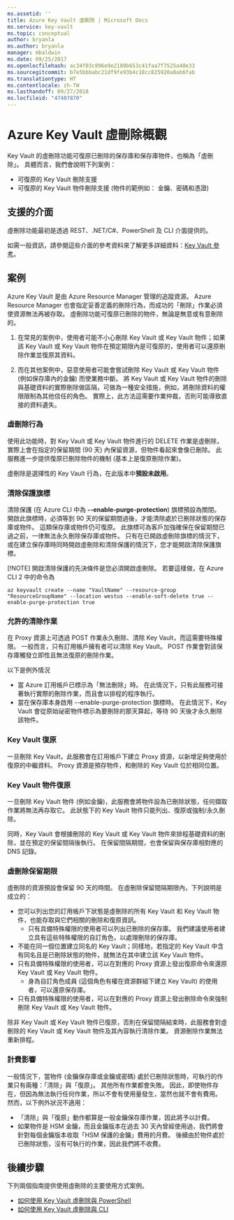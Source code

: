 ```yaml
---
ms.assetid: ''
title: Azure Key Vault 虛刪除 | Microsoft Docs
ms.service: key-vault
ms.topic: conceptual
author: bryanla
ms.author: bryanla
manager: mbaldwin
ms.date: 09/25/2017
ms.openlocfilehash: ac34f03c896e9e2180b653c41faa7f7525a40e33
ms.sourcegitcommit: b7e5bbbabc21df9fe93b4c18cc825920a0ab6fab
ms.translationtype: HT
ms.contentlocale: zh-TW
ms.lasthandoff: 09/27/2018
ms.locfileid: "47407870"
---
```

# <a name="azure-key-vault-soft-delete-overview"></a>Azure Key Vault 虛刪除概觀

Key Vault 的虛刪除功能可復原已刪除的保存庫和保存庫物件，也稱為「虛刪除」。 具體而言，我們會說明下列案例：

- 可復原的 Key Vault 刪除支援
- 可復原的 Key Vault 物件刪除支援 (物件的範例如： 金鑰、密碼和憑證)

## <a name="supporting-interfaces"></a>支援的介面

虛刪除功能最初是透過 REST、.NET/C#、PowerShell 及 CLI 介面提供的。

如需一般資訊，請參閱這些介面的參考資料來了解更多詳細資料：[Key Vault 參考](https://docs.microsoft.com/azure/key-vault/)。

## <a name="scenarios"></a>案例

Azure Key Vault 是由 Azure Resource Manager 管理的追蹤資源。 Azure Resource Manager 也會指定妥善定義的刪除行為，而成功的「刪除」作業必須使資源無法再被存取。 虛刪除功能可復原已刪除的物件，無論是無意或有意刪除的。

1. 在常見的案例中，使用者可能不小心刪除 Key Vault 或 Key Vault 物件；如果該 Key Vault 或 Key Vault 物件在預定期限內是可復原的，使用者可以還原刪除作業並復原其資料。

2. 而在其他案例中，惡意使用者可能會嘗試刪除 Key Vault 或 Key Vault 物件 (例如保存庫內的金鑰) 而使業務中斷。 將 Key Vault 或 Key Vault 物件的刪除與基礎資料的實際刪除做區隔，可做為一種安全措施，例如，將刪除資料的權限限制為其他信任的角色。 實際上，此方法這需要作業仲裁，否則可能導致直接的資料遺失。

### <a name="soft-delete-behavior"></a>虛刪除行為

使用此功能時，對 Key Vault 或 Key Vault 物件進行的 DELETE 作業是虛刪除，實際上會在指定的保留期間 (90 天) 內保留資源，但物件看起來會像已刪除。 此服務進一步提供復原已刪除物件的機制 (基本上是復原刪除作業)。 

虛刪除是選擇性的 Key Vault 行為，在此版本中**預設未啟用**。 

### <a name="purge-protection--flag"></a>清除保護旗標
清除保護 (在 Azure CLI 中為 **--enable-purge-protection**) 旗標預設為關閉。 開啟此旗標時，必須等到 90 天的保留期間過後，才能清除處於已刪除狀態的保存庫或物件。 這類保存庫或物件仍可復原。 此旗標可為客戶加強確保在保留期間已過之前，一律無法永久刪除保存庫或物件。 只有在已開啟虛刪除旗標的情況下，或在建立保存庫時同時開啟虛刪除和清除保護的情況下，您才能開啟清除保護旗標。

[!NOTE] 開啟清除保護的先決條件是您必須開啟虛刪除。 若要這樣做，在 Azure CLI 2 中的命令為

```
az keyvault create --name "VaultName" --resource-group "ResourceGroupName" --location westus --enable-soft-delete true --enable-purge-protection true
```

### <a name="permitted-purge"></a>允許的清除作業

在 Proxy 資源上可透過 POST 作業永久刪除、清除 Key Vault，而這需要特殊權限。 一般而言，只有訂用帳戶擁有者可以清除 Key Vault。 POST 作業會對該保存庫觸發立即性且無法復原的刪除作業。 

以下是例外情況
- 當 Azure 訂用帳戶已標示為「無法刪除」時。 在此情況下，只有此服務可接著執行實際的刪除作業，而且會以排程的程序執行。 
- 當在保存庫本身啟用 --enable-purge-protection 旗標時。 在此情況下，Key Vault 會從原始祕密物件標示為要刪除的那天算起，等待 90 天後才永久刪除該物件。

### <a name="key-vault-recovery"></a>Key Vault 復原

一旦刪除 Key Vault，此服務會在訂用帳戶下建立 Proxy 資源，以新增足夠使用於復原的中繼資料。 Proxy 資源是預存物件，和刪除的 Key Vault 位於相同位置。 

### <a name="key-vault-object-recovery"></a>Key Vault 物件復原

一旦刪除 Key Vault 物件 (例如金鑰)，此服務會將物件設為已刪除狀態，任何擷取作業將無法再存取它。 此狀態下的 Key Vault 物件只能列出、復原或強制/永久刪除。 

同時，Key Vault 會根據刪除的 Key Vault 或 Key Vault 物件來排程基礎資料的刪除，並在預定的保留間隔後執行。 在保留間隔期間，也會保留與保存庫相對應的 DNS 記錄。

### <a name="soft-delete-retention-period"></a>虛刪除保留期限

虛刪除的資源預設會保留 90 天的時間。 在虛刪除保留間隔期限內，下列說明是成立的：

- 您可以列出您的訂用帳戶下狀態是虛刪除的所有 Key Vault 和 Key Vault 物件，也能存取與它們相關的刪除和復原資訊。
    - 只有具備特殊權限的使用者可以列出已刪除的保存庫。 我們建議使用者建立具有這些特殊權限的自訂角色，以處理刪除的保存庫。
- 不能在同一個位置建立同名的 Key Vault；同樣地，若指定的 Key Vault 中含有同名且是已刪除狀態的物件，就無法在其中建立該 Key Vault 物件。 
- 只有具備特殊權限的使用者，可以在對應的 Proxy 資源上發出復原命令來還原 Key Vault 或 Key Vault 物件。
    - 身為自訂角色成員 (這個角色有權在資源群組下建立 Key Vault) 的使用者，可以還原保存庫。
- 只有具備特殊權限的使用者，可以在對應的 Proxy 資源上發出刪除命令來強制刪除 Key Vault 或 Key Vault 物件。

除非 Key Vault 或 Key Vault 物件已復原，否則在保留間隔結束時，此服務會對虛刪除的 Key Vault 或 Key Vault 物件及其內容執行清除作業。 資源刪除作業無法重新排程。

### <a name="billing-implications"></a>計費影響

一般情況下，當物件 (金鑰保存庫或金鑰或密碼) 處於已刪除狀態時，可執行的作業只有兩種：「清除」與「復原」。 其他所有作業都會失敗。 因此，即使物件存在，但因為無法執行任何作業，所以不會有使用量發生，當然也就不會有費用。 然而，以下例外狀況不適用：

- 「清除」與「復原」動作都算是一般金鑰保存庫作業，因此將予以計費。
- 如果物件是 HSM 金鑰，而且金鑰版本在過去 30 天內曾經使用過，我們將會針對每個金鑰版本收取「HSM 保護的金鑰」費用的月費。 後續由於物件處於已刪除狀態，沒有可執行的作業，因此我們將不收費。

## <a name="next-steps"></a>後續步驟

下列兩個指南提供使用虛刪除的主要使用方式案例。

- [如何使用 Key Vault 虛刪除與 PowerShell](key-vault-soft-delete-powershell.md) 
- [如何使用 Key Vault 虛刪除與 CLI](key-vault-soft-delete-cli.md)

